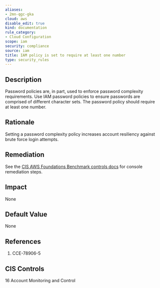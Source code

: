 ```yaml
---
aliases:
- 2mn-qgc-gka
cloud: aws
disable_edit: true
kind: documentation
rule_category:
- Cloud Configuration
scope: iam
security: compliance
source: iam
title: IAM policy is set to require at least one number
type: security_rules
---
```


## Description

Password policies are, in part, used to enforce password complexity requirements. Use IAM password policies to ensure passwords are comprised of different character sets. The password policy should require at least one number.

## Rationale

Setting a password complexity policy increases account resiliency against brute force login attempts.

## Remediation

See the [CIS AWS Foundations Benchmark controls docs][1] for console remediation steps.

## Impact

None

## Default Value

None

## References

1. CCE-78906-5

## CIS Controls

16 Account Monitoring and Control

[1]: https://docs.aws.amazon.com/securityhub/latest/userguide/securityhub-cis-controls.html#securityhub-cis-controls-1.8

